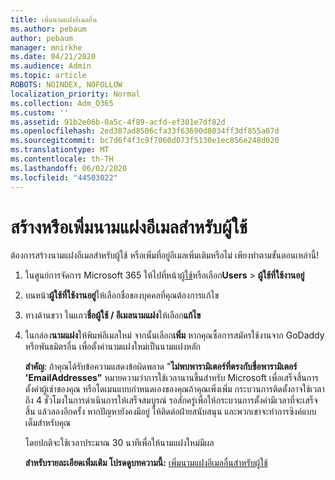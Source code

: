 ```yaml
---
title: เพิ่มนามแฝงอีเมลอื่น
ms.author: pebaum
author: pebaum
manager: mnirkhe
ms.date: 04/21/2020
ms.audience: Admin
ms.topic: article
ROBOTS: NOINDEX, NOFOLLOW
localization_priority: Normal
ms.collection: Adm_O365
ms.custom: ''
ms.assetid: 91b2e06b-0a5c-4f89-acfd-ef301e7df82d
ms.openlocfilehash: 2ed387ad8506cfa33f63690d8034ff3df855a07d
ms.sourcegitcommit: bc7d6f4f3c9f7060d073f5130e1ec856e248d020
ms.translationtype: MT
ms.contentlocale: th-TH
ms.lasthandoff: 06/02/2020
ms.locfileid: "44503022"
---
```

# <a name="create-or-add-an-email-alias-for-a-user"></a>สร้างหรือเพิ่มนามแฝงอีเมลสําหรับผู้ใช้

ต้องการสร้างนามแฝงอีเมลสําหรับผู้ใช้ หรือเพิ่มที่อยู่อีเมลเพิ่มเติมหรือไม่ เพียงทําตามขั้นตอนเหล่านี้!
  
1. ในศูนย์การจัดการ Microsoft 365 ให้ไปที่หน้า[ผู้ใช้](https://go.microsoft.com/fwlink/p/?linkid=834822)หรือเลือก**Users** \> **ผู้ใช้ที่ใช้งานอยู่**
    
2. บนหน้า**ผู้ใช้ที่ใช้งานอยู่**ให้เลือกชื่อของบุคคลที่คุณต้องการแก้ไข 
    
3. ทางด้านขวา ในแถว**ชื่อผู้ใช้ / อีเมลนามแฝง**ให้เลือก**แก้ไข**
    
4. ในกล่อง**นามแฝง**ให้พิมพ์อีเมลใหม่ จากนั้นเลือก**เพิ่ม** หากคุณซื้อการสมัครใช้งานจาก GoDaddy หรือพันธมิตรอื่น เพื่อตั้งค่านามแฝงใหม่เป็นนามแฝงหลัก 
    
    **สําคัญ**: ถ้าคุณได้รับข้อความแสดงข้อผิดพลาด "**ไม่พบพารามิเตอร์ที่ตรงกับชื่อพารามิเตอร์ 'EmailAddresses"** หมายความว่าการใช้เวลานานขึ้นสําหรับ Microsoft เพื่อเสร็จสิ้นการตั้งค่าผู้เช่าของคุณ หรือโดเมนแบบกําหนดเองของคุณถ้าคุณเพิ่งเพิ่ม กระบวนการติดตั้งอาจใช้เวลาถึง 4 ชั่วโมงในการดําเนินการให้เสร็จสมบูรณ์ รอสักครู่เพื่อให้กระบวนการตั้งค่ามีเวลาที่จะเสร็จสิ้น แล้วลองอีกครั้ง หากปัญหายังคงมีอยู่ ให้ติดต่อฝ่ายสนับสนุน และพวกเขาจะทําการซิงค์แบบเต็มสําหรับคุณ
    
    โดยปกติจะใช้เวลาประมาณ 30 นาทีเพื่อให้นามแฝงใหม่มีผล
    
    **สําหรับรายละเอียดเพิ่มเติม โปรดดูบทความนี้:** [เพิ่มนามแฝงอีเมลอื่นสําหรับผู้ใช้](https://docs.microsoft.com/microsoft-365/admin/email/add-another-email-alias-for-a-user)
    

